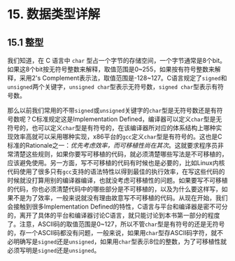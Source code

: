# 15. 数据类型详解

## 15.1 整型

我们知道，在 C 语言中 `char` 型占一个字节的存储空间，一个字节通常是8个bit。如果这8个bit按无符号整数来解释，取值范围是0~255，如果按有符号整数来解释，采用2's Complement表示法，取值范围是-128~127。C语言规定了`signed`和`unsigned`两个关键字，`unsigned char`型表示无符号数，`signed char`型表示有符号数。

那么以前我们常用的不带`signed`或`unsigned`关键字的`char`型是无符号数还是有符号数呢？C标准规定这是Implementation Defined，编译器可以定义`char`型是无符号的，也可以定义`char`型是有符号的，在该编译器所对应的体系结构上哪种实现效率高就可以采用哪种实现，x86平台的`gcc`定义`char`型是有符号的。这也是C标准的Rationale之一：*优先考虑效率，而可移植性尚在其次*。这就要求程序员非常清楚这些规则，如果你要写可移植的代码，就必须清楚哪些写法是不可移植的，应该避免使用。另一方面，写不可移植的代码有时候也是必要的，比如Linux内核代码使用了很多只有`gcc`支持的语法特性以得到最佳的执行效率，在写这些代码的时候就没打算用别的编译器编译，也就没考虑可移植性的问题。如果要写不可移植的代码，你也必须清楚代码中的哪些部分是不可移植的，以及为什么要这样写，如果不是为了效率，一般来说就没有理由故意写不可移植的代码。从现在开始，我们会接触到很多Implementation Defined的特性，C语言与平台和编译器是密不可分的，离开了具体的平台和编译器讨论C语言，就只能讨论到本书第一部分的程度了。注意，ASCII码的取值范围是0~127，所以不管`char`型是有符号的还是无符号的，存一个ASCII码都没有问题，一般来说，如果用`char`型存ASCII码字符，就不必明确写是`signed`还是`unsigned`，如果用`char`型表示8位的整数，为了可移植性就必须写明是`signed`还是`unsigned`。